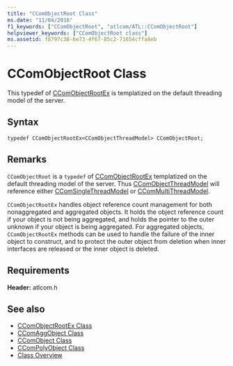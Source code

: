 ```yaml
---
title: "CComObjectRoot Class"
ms.date: "11/04/2016"
f1_keywords: ["CComObjectRoot", "atlcom/ATL::CComObjectRoot"]
helpviewer_keywords: ["CComObjectRoot class"]
ms.assetid: f8797c38-6e73-4f67-85c2-71654cffa8eb
---
```

# CComObjectRoot Class

This typedef of [CComObjectRootEx](../../atl/reference/ccomobjectrootex-class.md) is templatized on the default threading model of the server.

## Syntax

```
typedef CComObjectRootEx<CComObjectThreadModel> CComObjectRoot;
```

## Remarks

`CComObjectRoot` is a `typedef` of [CComObjectRootEx](../../atl/reference/ccomobjectrootex-class.md) templatized on the default threading model of the server. Thus [CComObjectThreadModel](atl-typedefs.md#ccomobjectthreadmodel) will reference either [CComSingleThreadModel](../../atl/reference/ccomsinglethreadmodel-class.md) or [CComMultiThreadModel](../../atl/reference/ccommultithreadmodel-class.md).

`CComObjectRootEx` handles object reference count management for both nonaggregated and aggregated objects. It holds the object reference count if your object is not being aggregated, and holds the pointer to the outer unknown if your object is being aggregated. For aggregated objects, `CComObjectRootEx` methods can be used to handle the failure of the inner object to construct, and to protect the outer object from deletion when inner interfaces are released or the inner object is deleted.

## Requirements

**Header:** atlcom.h

## See also

- [CComObjectRootEx Class](../../atl/reference/ccomobjectrootex-class.md)
- [CComAggObject Class](../../atl/reference/ccomaggobject-class.md)
- [CComObject Class](../../atl/reference/ccomobject-class.md)
- [CComPolyObject Class](../../atl/reference/ccompolyobject-class.md)
- [Class Overview](../../atl/atl-class-overview.md)
